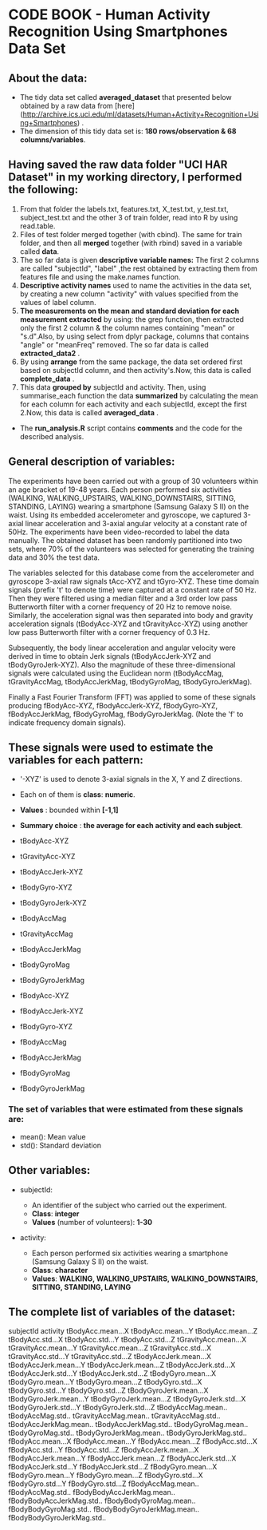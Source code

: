 # CODE BOOK - Human Activity Recognition Using Smartphones Data Set 


## About the data:

  - The tidy data set called **averaged_dataset** that presented below obtained by a raw data from [here] (http://archive.ics.uci.edu/ml/datasets/Human+Activity+Recognition+Using+Smartphones) .
  - The dimension of this tidy data set is: **180 rows/observation & 68 columns/variables**.

  
## Having saved the raw data folder "UCI HAR Dataset" in my working directory, I performed the following:

  1. From that folder the labels.txt, features.txt, X_test.txt, y_test.txt, subject_test.txt and the other 3 of train folder, read into R by using read.table.
  2. Files of test folder merged together (with cbind). The same for train folder, and then all **merged** together (with rbind) saved in a variable called **data**.
  3. The so far data is given **descriptive variable names:** The first 2 columns are called "subjectId", "label" ,the rest obtained by extracting them from features file and using the make.names function.
  4. **Descriptive activity names** used to name the activities in the data set, by creating a new column "activity" with values specified from the values of label column.
  5. **The measurements on the mean and standard deviation for each measurement extracted** by using: the grep function, then extracted only the first 2 column & the column names containing "mean" or "s.d".Also, by using select from dplyr package, columns that contains "angle" or "meanFreq" removed. The so far data is called **extracted_data2** .
  6. By using **arrange** from the same package, the data set ordered first based on subjectId column, and then activity's.Now, this data is called **complete_data** .
  7. This data **grouped by** subjectId and activity. Then, using summarise_each function the data **summarized** by calculating the mean for each column for each activity and each subjectId, except the first 2.Now, this data is called **averaged_data** .
  
  - The **run_analysis.R** script contains **comments** and the code for the described analysis. 

  
 
## General description of variables:

The experiments have been carried out with a group of 30 volunteers within an age bracket of 19-48 years. Each person performed six activities (WALKING, WALKING_UPSTAIRS, WALKING_DOWNSTAIRS, SITTING, STANDING, LAYING) wearing a smartphone (Samsung Galaxy S II) on the waist. Using its embedded accelerometer and gyroscope, we captured 3-axial linear acceleration and 3-axial angular velocity at a constant rate of 50Hz. The experiments have been video-recorded to label the data manually. The obtained dataset has been randomly partitioned into two sets, where 70% of the volunteers was selected for generating the training data and 30% the test data. 

The variables selected for this database come from the accelerometer and gyroscope 3-axial raw signals tAcc-XYZ and tGyro-XYZ. These time domain signals (prefix 't' to denote time) were captured at a constant rate of 50 Hz. Then they were filtered using a median filter and a 3rd order low pass Butterworth filter with a corner frequency of 20 Hz to remove noise. Similarly, the acceleration signal was then separated into body and gravity acceleration signals (tBodyAcc-XYZ and tGravityAcc-XYZ) using another low pass Butterworth filter with a corner frequency of 0.3 Hz. 

Subsequently, the body linear acceleration and angular velocity were derived in time to obtain Jerk signals (tBodyAccJerk-XYZ and tBodyGyroJerk-XYZ). Also the magnitude of these three-dimensional signals were calculated using the Euclidean norm (tBodyAccMag, tGravityAccMag, tBodyAccJerkMag, tBodyGyroMag, tBodyGyroJerkMag). 

Finally a Fast Fourier Transform (FFT) was applied to some of these signals producing fBodyAcc-XYZ, fBodyAccJerk-XYZ, fBodyGyro-XYZ, fBodyAccJerkMag, fBodyGyroMag, fBodyGyroJerkMag. (Note the 'f' to indicate frequency domain signals). 


## These signals were used to estimate the variables for each pattern:  
 - '-XYZ' is used to denote 3-axial signals in the X, Y and Z directions.
 - Each on of them is **class**: **numeric**.
 - **Values** : bounded within **[-1,1]**
 - **Summary choice** : **the average for each activity and each subject**.

   
  - tBodyAcc-XYZ
  - tGravityAcc-XYZ
  - tBodyAccJerk-XYZ
  - tBodyGyro-XYZ
  - tBodyGyroJerk-XYZ
  - tBodyAccMag
  - tGravityAccMag
  - tBodyAccJerkMag
  - tBodyGyroMag
  - tBodyGyroJerkMag
  - fBodyAcc-XYZ
  - fBodyAccJerk-XYZ
  - fBodyGyro-XYZ
  - fBodyAccMag
  - fBodyAccJerkMag
  - fBodyGyroMag
  - fBodyGyroJerkMag



### The set of variables that were estimated from these signals are: 
  - mean(): Mean value
  - std(): Standard deviation



## Other variables:
  - subjectId:
    - An identifier of the subject who carried out the experiment.
    - **Class**: **integer**
	- **Values** (number of volunteers): **1-30**
			   
  - activity: 
    - Each person performed six activities wearing a smartphone (Samsung Galaxy S II) on the waist.
    - **Class**: **character**
	- **Values**: **WALKING, WALKING_UPSTAIRS, WALKING_DOWNSTAIRS, SITTING, STANDING, LAYING**

			  
			  
## The complete list of variables of the dataset:

subjectId
activity
tBodyAcc.mean...X
tBodyAcc.mean...Y
tBodyAcc.mean...Z
tBodyAcc.std...X
tBodyAcc.std...Y
tBodyAcc.std...Z
tGravityAcc.mean...X
tGravityAcc.mean...Y
tGravityAcc.mean...Z
tGravityAcc.std...X
tGravityAcc.std...Y
tGravityAcc.std...Z
tBodyAccJerk.mean...X
tBodyAccJerk.mean...Y
tBodyAccJerk.mean...Z
tBodyAccJerk.std...X
tBodyAccJerk.std...Y
tBodyAccJerk.std...Z
tBodyGyro.mean...X
tBodyGyro.mean...Y
tBodyGyro.mean...Z
tBodyGyro.std...X
tBodyGyro.std...Y
tBodyGyro.std...Z
tBodyGyroJerk.mean...X
tBodyGyroJerk.mean...Y
tBodyGyroJerk.mean...Z
tBodyGyroJerk.std...X
tBodyGyroJerk.std...Y
tBodyGyroJerk.std...Z
tBodyAccMag.mean..
tBodyAccMag.std..
tGravityAccMag.mean..
tGravityAccMag.std..
tBodyAccJerkMag.mean..
tBodyAccJerkMag.std..
tBodyGyroMag.mean..
tBodyGyroMag.std..
tBodyGyroJerkMag.mean..
tBodyGyroJerkMag.std..
fBodyAcc.mean...X
fBodyAcc.mean...Y
fBodyAcc.mean...Z
fBodyAcc.std...X
fBodyAcc.std...Y
fBodyAcc.std...Z
fBodyAccJerk.mean...X
fBodyAccJerk.mean...Y
fBodyAccJerk.mean...Z
fBodyAccJerk.std...X
fBodyAccJerk.std...Y
fBodyAccJerk.std...Z
fBodyGyro.mean...X
fBodyGyro.mean...Y
fBodyGyro.mean...Z
fBodyGyro.std...X
fBodyGyro.std...Y
fBodyGyro.std...Z
fBodyAccMag.mean..
fBodyAccMag.std..
fBodyBodyAccJerkMag.mean..
fBodyBodyAccJerkMag.std..
fBodyBodyGyroMag.mean..
fBodyBodyGyroMag.std..
fBodyBodyGyroJerkMag.mean..
fBodyBodyGyroJerkMag.std..



